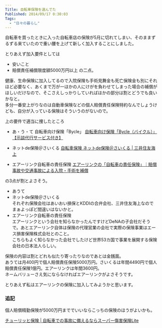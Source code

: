 ```yaml
---
Title: 自転車保険を選んでた
Published: 2014/09/17 0:30:03
Tags:
  - "日々の暮らし"
---
```

自転車を買ったときに入った自転車店の保険が5月に切れてしまい、そのままずるずる来ていたので重い腰を上げて新しく加入することにしました。

とりあえず加入要件としては
- 安いこと
- 賠償責任補償限度額5000万円以上
の二点。

健康、生命保険に加入してるので入院保険も手術見舞金も死亡保険金も別にそれほど必要なく、あくまで万が一ほかの人にけがを負わせてしまった場合の補償がほしいだけなので、そこさえしっかりしていればほかの部分は割とどうでも良いかなと。  
多分一番安上がりなのは自動車保険などの個人賠償責任保険特約なんでしょうけども、自分が入っている保険はそういうのがないので。

上の要件で適当に捜したところ

- あ・う・て 自転車向け保険「Bycle」
[自転車向け保険「Bycle（バイクル）」 【示談代行サービス付き】](http://www.au-sonpo.co.jp/pc/bycle/index.html)

- ネットde保険＠さいくる
[自転車保険 ネットde保険＠さいくる | 三井住友海上](http://www.ms-ins.com/product/kega/cycle/index.html)

- エアーリンク自転車の責任保険
[エアーリンクの「自転車の責任保険」｜賠償事故や交通事故による入院・手術を補償](http://bicycle.sougouhoken.jp/index.html)

の3点が割とよさそう。  
- あうて  
- ネットde保険＠さいくる  
それぞれ保険会社はあいおい損保とKDDIの合弁会社、三井住友海上なのでまぁよっぽど間違いはないかと。  
- エアーリンク自転車の責任保険  
エアーリンクという会社を知らなかったんですけどDeNAの子会社だそうで。あとエアーリンク自体は保険の代理営業の会社で実際の保険事業はエース損害保険株式会社とのこと。  
こちらもよく知らなかった会社でしたけど世界53カ国で事業を展開する保険会社の日本法人らしい。

保険の内容は割とどれも似たり寄ったりなのであとは金銭面。  
あうては月400円で個人賠償責任保険5000万円。さいくるは年間4490円で個人賠償責任保険1億円。エアーリンクは年間3600円。  
ネームバリューさえ気にならなければエアーリンクがよさそうです。

とりあえず私はエアーリンクの保険に加入してみようかと思います。

### 追記

個人賠償精勤保険が5000万円まででいいならこっちの保険のほうがよいかも。

[チューリッヒ保険 | 自転車での事故に備えるならスーパー傷害保険Lite](http://www.zurich.co.jp/lp/pa/index_a001.html)

